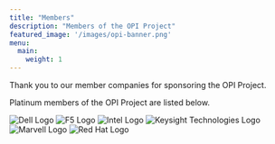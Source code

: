```yaml
---
title: "Members"
description: "Members of the OPI Project"
featured_image: '/images/opi-banner.png'
menu:
  main:
    weight: 1
---
```


Thank you to our member companies for sponsoring the OPI Project.

Platinum members of the OPI Project are listed below.

![Dell Logo](./images/logos/dell-inc.svg)
![F5 Logo](./images/logos/f5-networks-inc.svg)
![Intel Logo](./images/logos/intel-corporation.svg)
![Keysight Technologies Logo](./images/logos/keysight-technologies-inc.svg)
![Marvell Logo](./images/logos/marvell-asia-pte-ltd.svg)
![Red Hat Logo](./images/logos/red-hat-inc.svg)
